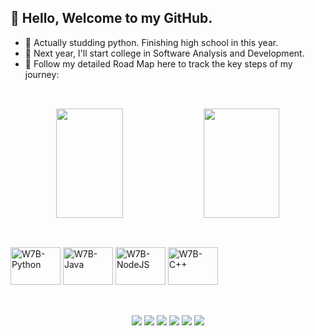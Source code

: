 ## 👋 Hello, Welcome to my GitHub.

- 🧰 Actually studding python. Finishing high school in this year.
- 📕 Next year, I'll start college in Software Analysis and Development.
- 📌 Follow my detailed Road Map here to track the key steps of my journey:

##

<br>
<div align="center">
    <a href"https://github.com/w7b">
    <img height="175em" align="center" width="46%" src="https://github-readme-stats.vercel.app/api?username=w7b&theme=kacho_ga&show_icons=true&hide_border=true&count_private=true">
    <img height="175em" align="center" width="49%" src="https://github-readme-stats.vercel.app/api/top-langs/?username=w7b&theme=kacho_ga&show_icons=true&hide_border=true&layout=compact">
</div>

##

<br>
<div style="display: inline-block">
    <img align-items="center" height="60" width="80" alt="W7B-Python" src="https://cdn.jsdelivr.net/gh/devicons/devicon@latest/icons/python/python-original.svg" /> 
    <img align-items="center" height="60" width="80" alt="W7B-Java" src="https://cdn.jsdelivr.net/gh/devicons/devicon@latest/icons/java/java-original.svg" />
    <img align-items="center" height="60" width="80" alt="W7B-NodeJS" src="https://cdn.jsdelivr.net/gh/devicons/devicon@latest/icons/nodejs/nodejs-plain-wordmark.svg" />    
    <img align-items="center" height="60" width="80" alt="W7B-C++" src="https://cdn.jsdelivr.net/gh/devicons/devicon@latest/icons/cplusplus/cplusplus-original.svg" />
</div>

<br>

##

<div align="center">
    <br>
    <a href="https://www.youtube.com/@smoothy17" alt="YouTube"><img src="https://img.shields.io/badge/YouTube-FF0000?style=for-the-badge&logo=youtube&logoColor=white"></a>
    <a href="mailto:pessoal.gabriel21@gmail.com" alt="Gmail"><img src="https://img.shields.io/badge/Gmail-D14836?style=for-the-badge&logo=gmail&logoColor=white"></a>
    <a href="https://www.twitch.tv/smoothy488" alt="Twitch"><img src="https://img.shields.io/badge/Twitch-9146FF?style=for-the-badge&logo=twitch&logoColor=white"></a>
    <a href="https://www.tiktok.com/@io.smoothydev1" alt="TikTok"><img src="https://img.shields.io/badge/TikTok-000000?style=for-the-badge&logo=tiktok&logoColor=white"></a>
    <a href="https://www.linkedin.com/in/gabriel-yones-chedid-658b8326a/" alt="Linkedln"><img src="https://img.shields.io/badge/LinkedIn-0077B5?style=for-the-badge&logo=linkedin&logoColor=white"></a>
    <a href="" alt="Twitter"><img src="https://img.shields.io/badge/Twitter-1DA1F2?style=for-the-badge&logo=twitter&logoColor=white"></a>
    <br>
</div>

